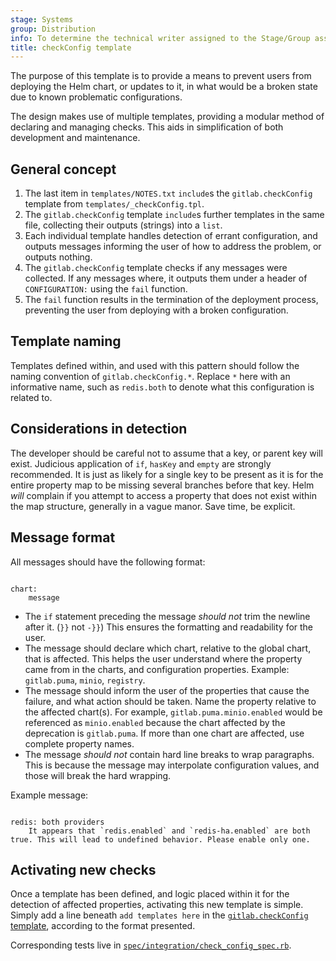 ```yaml
---
stage: Systems
group: Distribution
info: To determine the technical writer assigned to the Stage/Group associated with this page, see https://handbook.gitlab.com/handbook/product/ux/technical-writing/#assignments
title: checkConfig template
---
```


The purpose of this template is to provide a means to prevent users from deploying the Helm chart, or updates to it, in what would be a broken state due to known problematic configurations.

The design makes use of multiple templates, providing a modular method of declaring and managing checks. This aids in simplification of both development and maintenance.

## General concept

1. The last item in `templates/NOTES.txt` `include`s the `gitlab.checkConfig` template from `templates/_checkConfig.tpl`.
1. The `gitlab.checkConfig` template `include`s further templates in the same file, collecting their outputs (strings) into a `list`.
1. Each individual template handles detection of errant configuration, and outputs messages informing the user of how to address the problem, or outputs nothing.
1. The `gitlab.checkConfig` template checks if any messages were collected. If any messages where, it outputs them under a header of `CONFIGURATION:` using the `fail` function.
1. The `fail` function results in the termination of the deployment process, preventing the user from deploying with a broken configuration.

## Template naming

Templates defined within, and used with this pattern should follow the naming convention of `gitlab.checkConfig.*`. Replace `*` here with an informative name, such as `redis.both` to denote what this configuration is related to.

## Considerations in detection

The developer should be careful not to assume that a key, or parent key will exist. Judicious application of `if`, `hasKey` and `empty` are strongly recommended. It is just as likely for a single key to be present as it is for the entire property map to be missing several branches before that key. Helm _will_ complain if you attempt to access a property that does not exist within the map structure, generally in a vague manor. Save time, be explicit.

## Message format

All messages should have the following format:

```plaintext

chart:
    message
```

- The `if` statement preceding the message _should not_ trim the newline after it. (`}}` not `-}}`) This ensures the formatting and readability for the user.
- The message should declare which chart, relative to the global chart, that is affected. This helps the user understand where the property came from in the charts, and configuration properties. Example: `gitlab.puma`, `minio`, `registry`.
- The message should inform the user of the properties that cause the failure, and what action should be taken. Name the property relative to the affected chart(s). For example, `gitlab.puma.minio.enabled` would be referenced as `minio.enabled` because the chart affected by the deprecation is `gitlab.puma`. If more than one chart are affected, use complete property names.
- The message _should not_ contain hard line breaks to wrap paragraphs. This is because the message may interpolate configuration values, and those will break the hard wrapping.

Example message:

```plaintext

redis: both providers
    It appears that `redis.enabled` and `redis-ha.enabled` are both true. This will lead to undefined behavior. Please enable only one.
```

## Activating new checks

Once a template has been defined, and logic placed within it for the detection of affected properties, activating this new template is simple. Simply add a line beneath `add templates here` in the [`gitlab.checkConfig` template](https://gitlab.com/gitlab-org/charts/gitlab/blob/master/templates/_checkConfig.tpl), according to the format presented.

Corresponding tests live in [`spec/integration/check_config_spec.rb`](https://gitlab.com/gitlab-org/charts/gitlab/blob/master/spec/integration/check_config_spec.rb).
